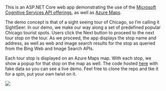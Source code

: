 This is an ASP.NET Core web app demonstrating the use of the <a href="https://docs.microsoft.com/en-us/azure/cognitive-services/bing-web-search/" target="_blank" rel="noopener"> Microsoft Cognitive Services API offerings</a>, as well as <a href="https://azure.microsoft.com/en-us/services/azure-maps" >Azure Maps</a>.  

The demo concept is that of a sight seeing tour of Chicago, so I’m calling it SightSeer.  In our demo, we make our way along a set of predefined popular Chicago tourist spots.  Users click the Next button to proceed to the next tour stop on the tour.  As we proceed,  the app displays the stop name and address, as well as web and image search results for the stop as queried from the Bing Web and Image Search APIs.

Each tour stop is displayed on an Azure Maps map.  With each stop, we show a popup for that stop on the map as well.  The code hosted  <a href="https://sightseerdemo.azurewebsites.net/" target="_blank" rel="noopener">here</a> with fake data so you can see a live demo.  Feel free to clone the repo and tke it for a spin, put your own twist on it.

<img src="https://i1.wp.com/patrickgoode.com/wp-content/uploads/2020/03/SightSeerDemoImage.png">
